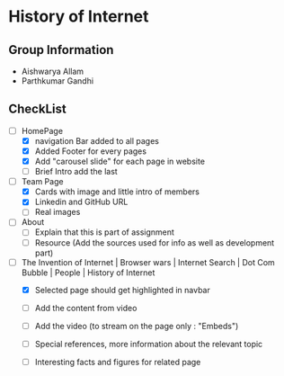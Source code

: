 # History of Internet



## Group Information
* Aishwarya Allam
* Parthkumar Gandhi

## CheckList
- [ ] HomePage
	- [X] navigation Bar added to all pages
	- [X] Added Footer for every pages
	- [X] Add "carousel slide" for each page in website
	- [ ] Brief Intro add the last
- [ ] Team Page
	- [X] Cards with image and little intro of members
	- [X] Linkedin and GitHub URL
	- [ ] Real images
- [ ] About
	- [ ] Explain that this is part of assignment
	- [ ] Resource (Add the sources used for info as well as development part)
- [ ] The Invention of Internet | Browser wars | Internet Search | Dot Com Bubble | People | History of Internet
	- [X] Selected page should get highlighted in navbar
  	- [ ] Add the content from video
	- [ ] Add the video (to stream on the page only : "Embeds")
    - [ ] Special references, more information about the relevant topic
    - [ ] Interesting facts and figures for related page

    